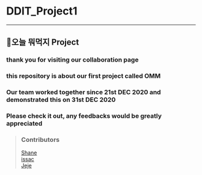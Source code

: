# DDIT_Project1
<hr>

## 🍻오늘 뭐먹지 Project
### thank you for visiting our collaboration page
### this repository is about our first project called OMM
### Our team worked together since 21st DEC 2020 and demonstrated this on 31st DEC 2020
### Please check it out, any feedbacks would be greatly appreciated

>### Contributors
>[Shane](https://github.com/Shane-Park)   
>[issac](https://github.com/chief7852)   
>[Jeje](https://github.com/jeje0130)   
